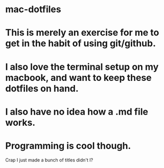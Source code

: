# mac-dotfiles
# This is merely an exercise for me to get in the habit of using git/github.
# I also love the terminal setup on my macbook, and want to keep these dotfiles on hand.
# I also have no idea how a .md file works.

# Programming is cool though.

Crap I just made a bunch of titles didn't I?
